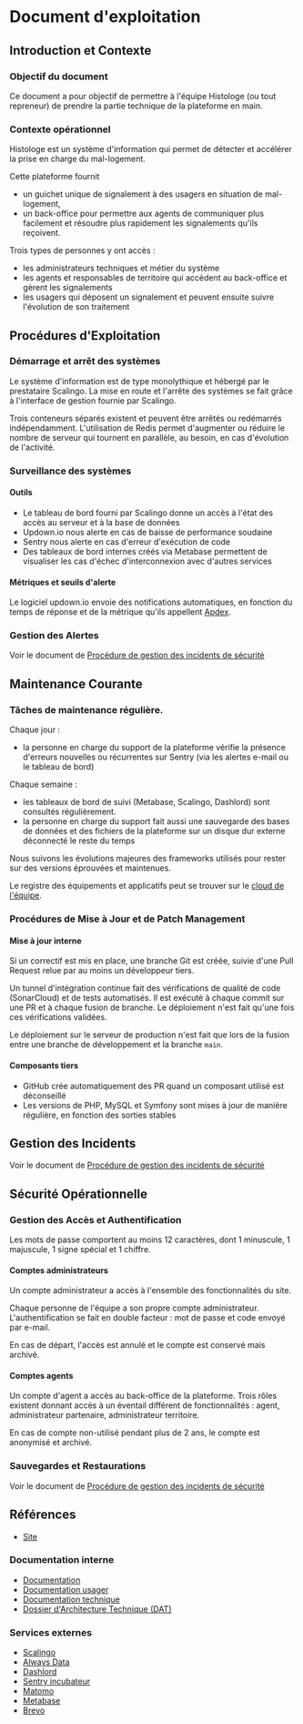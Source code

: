 # Document d'exploitation

## Introduction et Contexte

### Objectif du document
Ce document a pour objectif de permettre à l'équipe Histologe (ou tout repreneur) de prendre la partie technique de la plateforme en main.

### Contexte opérationnel
Histologe est un système d'information qui permet de détecter et accélérer la prise en charge du mal-logement.

Cette plateforme fournit 
- un guichet unique de signalement à des usagers en situation de mal-logement,
- un back-office pour permettre aux agents de communiquer plus facilement et résoudre plus rapidement les signalements qu'ils reçoivent.

Trois types de personnes y ont accès :
- les administrateurs techniques et métier du système
- les agents et responsables de territoire qui accèdent au back-office et gèrent les signalements
- les usagers qui déposent un signalement et peuvent ensuite suivre l'évolution de son traitement

## Procédures d'Exploitation

### Démarrage et arrêt des systèmes
Le système d'information est de type monolythique et hébergé par le prestataire Scalingo.
La mise en route et l'arrête des systèmes se fait grâce à l'interface de gestion fournie par Scalingo.

Trois conteneurs séparés existent et peuvent être arrêtés ou redémarrés indépendamment.
L'utilisation de Redis permet d'augmenter ou réduire le nombre de serveur qui tournent en parallèle, au besoin, en cas d'évolution de l'activité.

### Surveillance des systèmes

#### Outils
- Le tableau de bord fourni par Scalingo donne un accès à l'état des accès au serveur et à la base de données
- Updown.io nous alerte en cas de baisse de performance soudaine
- Sentry nous alerte en cas d'erreur d'exécution de code
- Des tableaux de bord internes créés via Metabase permettent de visualiser les cas d'échec d'interconnexion avec d'autres services

#### Métriques et seuils d'alerte
Le logiciel updown.io envoie des notifications automatiques, en fonction du temps de réponse et de la métrique qu'ils appellent [Apdex](https://updown.io/faq/what-is-apdex).

### Gestion des Alertes
Voir le document de [Procédure de gestion des incidents de sécurité](https://github.com/MTES-MCT/histologe/wiki/Gestion-des-incidents-de-s%C3%A9curit%C3%A9)

## Maintenance Courante

### Tâches de maintenance régulière.
Chaque jour :
- la personne en charge du support de la plateforme vérifie la présence d'erreurs nouvelles ou récurrentes sur Sentry (via les alertes e-mail ou le tableau de bord)

Chaque semaine :
- les tableaux de bord de suivi (Metabase, Scalingo, Dashlord) sont consultés régulièrement.
- la personne en charge du support fait aussi une sauvegarde des bases de données et des fichiers de la plateforme sur un disque dur externe déconnecté le reste du temps

Nous suivons les évolutions majeures des frameworks utilisés pour rester sur des versions éprouvées et maintenues.

Le registre des équipements et applicatifs peut se trouver sur le [cloud de l'équipe](https://docs.google.com/spreadsheets/d/1KzdbRt-o58UL4Qtdzn5akOc9XmykcoEks5yClO0zrJc/edit?gid=0#gid=0).

### Procédures de Mise à Jour et de Patch Management

#### Mise à jour interne
Si un correctif est mis en place, une branche Git est créée, suivie d'une Pull Request relue par au moins un développeur tiers.

Un tunnel d'intégration continue fait des vérifications de qualité de code (SonarCloud) et de tests automatisés. Il est exécuté à chaque commit sur une PR et à chaque fusion de branche. Le déploiement n'est fait qu'une fois ces vérifications validées.

Le déploiement sur le serveur de production n'est fait que lors de la fusion entre une branche de développement et la branche `main`.

#### Composants tiers
- GitHub crée automatiquement des PR quand un composant utilisé est déconseillé
- Les versions de PHP, MySQL et Symfony sont mises à jour de manière régulière, en fonction des sorties stables

## Gestion des Incidents
Voir le document de [Procédure de gestion des incidents de sécurité](https://github.com/MTES-MCT/histologe/wiki/Gestion-des-incidents-de-s%C3%A9curit%C3%A9)

## Sécurité Opérationnelle

### Gestion des Accès et Authentification
Les mots de passe comportent au moins 12 caractères, dont 1 minuscule, 1 majuscule, 1 signe spécial et 1 chiffre.

#### Comptes administrateurs
Un compte administrateur a accès à l'ensemble des fonctionnalités du site.

Chaque personne de l'équipe a son propre compte administrateur. L'authentification se fait en double facteur : mot de passe et code envoyé par e-mail.

En cas de départ, l'accès est annulé et le compte est conservé mais archivé.

#### Comptes agents
Un compte d'agent a accès au back-office de la plateforme.
Trois rôles existent donnant accès à un éventail différent de fonctionnalités : agent, administrateur partenaire, administrateur territoire.

En cas de compte non-utilisé pendant plus de 2 ans, le compte est anonymisé et archivé.

### Sauvegardes et Restaurations
Voir le document de [Procédure de gestion des incidents de sécurité](https://github.com/MTES-MCT/histologe/wiki/Gestion-des-incidents-de-s%C3%A9curit%C3%A9)

## Références

- [Site](https://histologe.beta.gouv.fr/)

### Documentation interne
- [Documentation](https://github.com/MTES-MCT/histologe/wiki/)
- [Documentation usager](https://documentation.histologe.beta.gouv.fr/)
- [Documentation technique](../README.md)
- [Dossier d'Architecture Technique (DAT)](./ARCHITECTURE.md)

### Services externes
- [Scalingo](https://dashboard.scalingo.com/)
- [Always Data](https://admin.alwaysdata.com/user/)
- [Dashlord](http://dashlord.mte.incubateur.net/url/histologe-beta-gouv-fr/)
- [Sentry incubateur](https://sentry.incubateur.net/)
- [Matomo](https://histologe.matomo.cloud/)
- [Metabase](https://histologe-metabase.osc-fr1.scalingo.io/)
- [Brevo](https://app.brevo.com/)
